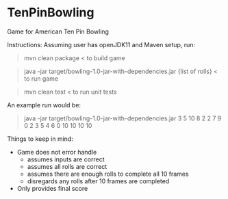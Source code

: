 # TenPinBowling
Game for American Ten Pin Bowling

Instructions:
Assuming user has openJDK11 and Maven setup, run:

> mvn clean package <
to build game

> java -jar target/bowling-1.0-jar-with-dependencies.jar {list of rolls} <
to run game

> mvn clean test <
to run unit tests

An example run would be:
> java -jar target/bowling-1.0-jar-with-dependencies.jar 3 5 10 8 2 2 7 9 0 2 3 5 4 6 0 10 10 10 10


Things to keep in mind:
- Game does not error handle
    - assumes inputs are correct
    - assumes all rolls are correct
    - assumes there are enough rolls to complete all 10 frames
    - disregards any rolls after 10 frames are completed
- Only provides final score
